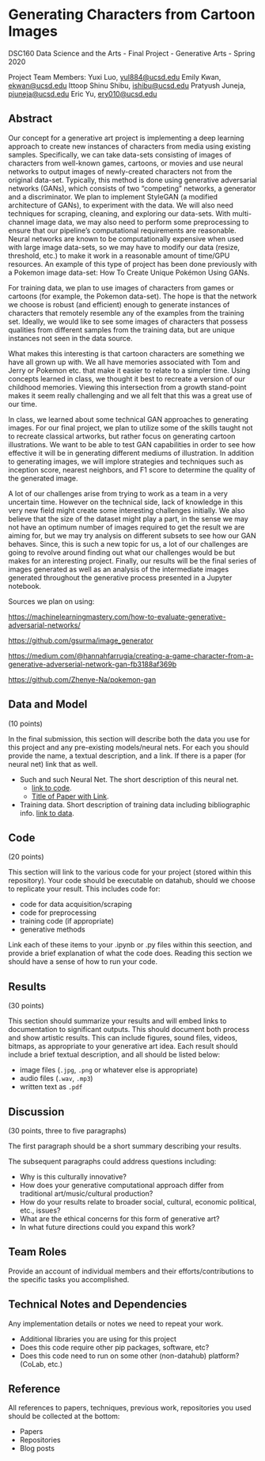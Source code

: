 # Generating Characters from Cartoon Images

DSC160 Data Science and the Arts - Final Project - Generative Arts - Spring 2020

Project Team Members: 
Yuxi Luo, yul884@ucsd.edu
Emily Kwan, ekwan@ucsd.edu
Ittoop Shinu Shibu, ishibu@ucsd.edu
Pratyush Juneja, pjuneja@ucsd.edu
Eric Yu, ery010@ucsd.edu 

## Abstract

Our concept for a generative art project is implementing a deep learning approach to create new instances of characters from media using existing samples. Specifically, we can take data-sets consisting of images of characters from well-known games, cartoons, or movies and use neural networks to output images of newly-created characters not from the original data-set. Typically, this method is done using generative adversarial networks (GANs), which consists of two “competing” networks, a generator and a discriminator. We plan to implement StyleGAN (a modified architecture of GANs), to experiment with the data. We will also need techniques for scraping, cleaning, and exploring our data-sets. With multi-channel image data, we may also need to perform some preprocessing to ensure that our pipeline’s computational requirements are reasonable. Neural networks are known to be computationally expensive when used with large image data-sets, so we may have to modify our data (resize, threshold, etc.) to make it work in a reasonable amount of time/GPU resources. An example of this type of project has been done previously with a Pokemon image data-set: How To Create Unique Pokémon Using GANs. 

For training data, we plan to use images of characters from games or cartoons (for example, the Pokemon data-set). The hope is that the network we choose is robust (and efficient) enough to generate instances of characters that remotely resemble any of the examples from the training set. Ideally, we would like to see some images of characters that possess qualities from different samples from the training data, but are unique instances not seen in the data source.

What makes this interesting is that cartoon characters are something we have all grown up with. We all have memories associated with Tom and Jerry or Pokemon etc. that make it easier to relate to a simpler time. Using concepts learned in class, we thought it best to recreate a version of our childhood memories. Viewing this intersection from a growth stand-point makes it seem really challenging and we all felt that this was a great use of our time. 

In class, we learned about some technical GAN approaches to generating images. For our final project, we plan to utilize some of the skills taught not to recreate classical artworks, but rather focus on generating cartoon illustrations. We want to be able to test GAN capabilities in order to see how effective it will be in generating different mediums of illustration. In addition to generating images, we will implore strategies and techniques such as inception score, nearest neighbors, and F1 score to determine the quality of the generated image.

A lot of our challenges arise from trying to work as a team in  a very uncertain time. However on the technical side, lack of knowledge in this very new field might create some interesting challenges initially. We also believe that the size of the dataset might play a part, in the sense we may not have an optimum number of images required to get the result we are aiming for, but we may try analysis on different subsets to see how our GAN behaves. Since, this is such a new topic for us, a lot of our challenges are going to revolve around finding out what our challenges would be but makes for an interesting project.
Finally, our results will be the final series of images generated as well as an analysis of the intermediate images generated throughout the generative process presented in a Jupyter notebook.

Sources we plan on using:

https://machinelearningmastery.com/how-to-evaluate-generative-adversarial-networks/

https://github.com/gsurma/image_generator

https://medium.com/@hannahfarrugia/creating-a-game-character-from-a-generative-adverserial-network-gan-fb3188af369b 

https://github.com/Zhenye-Na/pokemon-gan


## Data and Model

(10 points) 

In the final submission, this section will describe both the data you use for this project and any pre-existing models/neural nets. For each you should provide the name, a textual description, and a link. If there is a paper (for neural net) link that as well.
- Such and such Neural Net. The short description of this neural net. 
  - [link to code]().
  - [Title of Paper with Link](). 
- Training data. Short description of training data including bibliographic info. [link to data]().

## Code

(20 points)

This section will link to the various code for your project (stored within this repository). Your code should be executable on datahub, should we choose to replicate your result. This includes code for: 

- code for data acquisition/scraping
- code for preprocessing
- training code (if appropriate)
- generative methods

Link each of these items to your .ipynb or .py files within this seection, and provide a brief explanation of what the code does. Reading this section we should have a sense of how to run your code.

## Results

(30 points) 

This section should summarize your results and will embed links to documentation to significant outputs. This should document both process and show artistic results. This can include figures, sound files, videos, bitmaps, as appropriate to your generative art idea. Each result should include a brief textual description, and all should be listed below: 

- image files (`.jpg`, `.png` or whatever else is appropriate)
- audio files (`.wav`, `.mp3`)
- written text as `.pdf`

## Discussion

(30 points, three to five paragraphs)

The first paragraph should be a short summary describing your results.

The subsequent paragraphs could address questions including:
- Why is this culturally innovative?
- How does your generative computational approach differ from traditional art/music/cultural production? 
- How do your results relate to broader social, cultural, economic political, etc., issues? 
- What are the ethical concerns for this form of generative art? 
- In what future directions could you expand this work?

## Team Roles

Provide an account of individual members and their efforts/contributions to the specific tasks you accomplished.

## Technical Notes and Dependencies

Any implementation details or notes we need to repeat your work. 
- Additional libraries you are using for this project
- Does this code require other pip packages, software, etc?
- Does this code need to run on some other (non-datahub) platform? (CoLab, etc.)

## Reference

All references to papers, techniques, previous work, repositories you used should be collected at the bottom:
- Papers
- Repositories
- Blog posts

